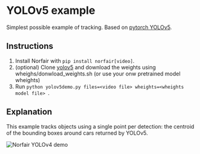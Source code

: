 # YOLOv5 example

Simplest possible example of tracking. Based on [pytorch YOLOv5](https://github.com/ultralytics/yolov5/issues/36).

## Instructions

1. Install Norfair with `pip install norfair[video]`.
2. (optional) Clone [yolov5](https://github.com/ultralytics/yolov5.git) and download the weights using wheighs/donwload_weights.sh (or use your onw pretrained model wheights)
3. Run `python yolov5demo.py files=<video file> wheights=<wheights model file> `.

## Explanation

This example tracks objects using a single point per detection: the centroid of the bounding boxes around cars returned by YOLOv5.

![Norfair YOLOv4 demo](../../docs/yolo_cars.gif)

